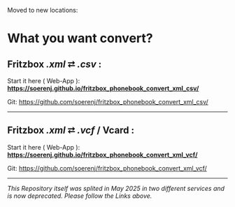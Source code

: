 Moved to new locations:

# What you want convert?

## Fritzbox *.xml*  ⮂ *.csv* :

Start it here ( Web-App ): **<https://soerenj.github.io/fritzbox_phonebook_convert_xml_csv/>**

Git: <https://github.com/soerenj/fritzbox_phonebook_convert_xml_csv/>

-----------------------------------

## Fritzbox *.xml*  ⮂ *.vcf* / Vcard  :

Start it here ( Web-App ): **<https://soerenj.github.io/fritzbox_phonebook_convert_xml_vcf/>**

Git: <https://github.com/soerenj/fritzbox_phonebook_convert_xml_vcf/>

-----------------------------------

*This Repository itself was splited in May 2025 in two different services and is now deprecated. Please follow the Links above.*
